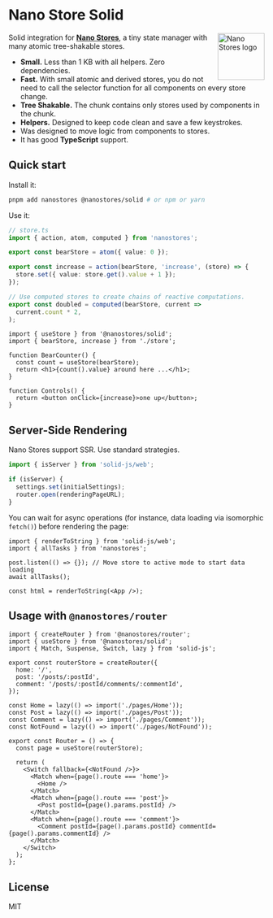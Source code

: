 # Nano Store Solid

<img align="right" width="92" height="92" title="Nano Stores logo"
     src="https://nanostores.github.io/nanostores/logo.svg">

Solid integration for **[Nano Stores]**, a tiny state manager
with many atomic tree-shakable stores.

* **Small.** Less than 1 KB with all helpers. Zero dependencies.
* **Fast.** With small atomic and derived stores, you do not need to call
  the selector function for all components on every store change.
* **Tree Shakable.** The chunk contains only stores used by components
  in the chunk.
* **Helpers.** Designed to keep code clean and save a few keystrokes.
* Was designed to move logic from components to stores.
* It has good **TypeScript** support.

[Nano Stores]: https://github.com/nanostores/nanostores

## Quick start

Install it:

```bash
pnpm add nanostores @nanostores/solid # or npm or yarn
```

Use it:

```ts
// store.ts
import { action, atom, computed } from 'nanostores';

export const bearStore = atom({ value: 0 });

export const increase = action(bearStore, 'increase', (store) => {
  store.set({ value: store.get().value + 1 });
});

// Use computed stores to create chains of reactive computations.
export const doubled = computed(bearStore, current =>
  current.count * 2,
);
```

```tsx
import { useStore } from '@nanostores/solid';
import { bearStore, increase } from './store';

function BearCounter() {
  const count = useStore(bearStore);
  return <h1>{count().value} around here ...</h1>;
}

function Controls() {
  return <button onClick={increase}>one up</button>;
}
```

## Server-Side Rendering

Nano Stores support SSR. Use standard strategies.

```ts
import { isServer } from 'solid-js/web';

if (isServer) {
  settings.set(initialSettings);
  router.open(renderingPageURL);
}
```

You can wait for async operations (for instance, data loading via isomorphic `fetch()`) before rendering the page:

```tsx
import { renderToString } from 'solid-js/web';
import { allTasks } from 'nanostores';

post.listen(() => {}); // Move store to active mode to start data loading
await allTasks();

const html = renderToString(<App />);
```

## Usage with `@nanostores/router`

```tsx
import { createRouter } from '@nanostores/router';
import { useStore } from '@nanostores/solid';
import { Match, Suspense, Switch, lazy } from 'solid-js';

export const routerStore = createRouter({
  home: '/',
  post: '/posts/:postId',
  comment: '/posts/:postId/comments/:commentId',
});

const Home = lazy(() => import('./pages/Home'));
const Post = lazy(() => import('./pages/Post'));
const Comment = lazy(() => import('./pages/Comment'));
const NotFound = lazy(() => import('./pages/NotFound'));

export const Router = () => {
  const page = useStore(routerStore);

  return (
    <Switch fallback={<NotFound />}>
      <Match when={page().route === 'home'}>
        <Home />
      </Match>
      <Match when={page().route === 'post'}>
        <Post postId={page().params.postId} />
      </Match>
      <Match when={page().route === 'comment'}>
        <Comment postId={page().params.postId} commentId={page().params.commentId} />
      </Match>
    </Switch>
  );
};
```

## License

MIT

